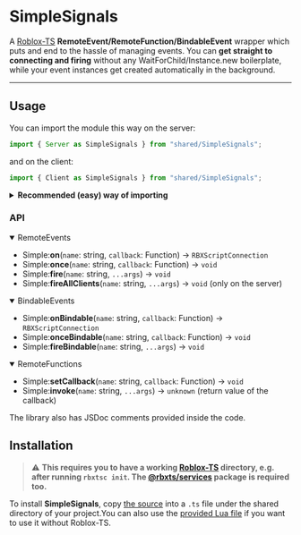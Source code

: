 # SimpleSignals
A [Roblox-TS](https://github.com/roblox-ts/roblox-ts) <b>RemoteEvent/RemoteFunction/BindableEvent</b> wrapper which puts and end to the hassle of managing events. You can <b>get straight to connecting and firing</b> without any WaitForChild/Instance.new boilerplate, while your event instances get created automatically in the background.
<hr>

## Usage
You can import the module this way on the server:
```ts
import { Server as SimpleSignals } from "shared/SimpleSignals";
```
and on the client:
```ts
import { Client as SimpleSignals } from "shared/SimpleSignals";
```
<details>
<summary><b>Recommended (easy) way of importing</b></summary>
	
If you don't want to write `import { Server as SimpleSignals } from "shared/SimpleSignals"` every time you import the module, you can structure your files in this way:

![](https://cdn.discordapp.com/attachments/455748680452931597/774048957046849566/unknown.png)

Where `client/SimpleSignals` is:
```ts
import { Client } from "shared/SimpleSignals";
export = Client;
```
and the same for `server/SimpleSignals`:
```ts
import { Server } from "shared/SimpleSignals";
export = Server;
```
Of course, you can rename the files so they're shorter. I wrote it like this for the sake  of being explicit.

You can then import it from the client/server in this way:
```ts
import Simple from "server/SimpleSignals";
```
```ts
import Simple from "client/SimpleSignals";
```
(or something other than `Simple`)

</details>

### API
<details open>
<summary>RemoteEvents</summary>
	
+ Simple:<b>on</b>(`name`: string, `callback`: Function) → `RBXScriptConnection`<br>
+ Simple:<b>once</b>(`name`: string, `callback`: Function) → `void`<br>
+ Simple:<b>fire</b>(`name`: string, `...args`) → `void`<br>
+ Simple:<b>fireAllClients</b>(`name`: string, `...args`) → `void` (only on the server)<br>

</details>

<details open>
<summary>BindableEvents</summary>

+ Simple:<b>onBindable</b>(`name`: string, `callback`: Function) → `RBXScriptConnection`<br>
+ Simple:<b>onceBindable</b>(`name`: string, `callback`: Function) → `void`<br>
+ Simple:<b>fireBindable</b>(`name`: string, `...args`) → `void`<br>

</details>

<details open>
<summary>RemoteFunctions</summary>

+ Simple:<b>setCallback</b>(`name`: string, `callback`: Function) → `void`<br>
+ Simple:<b>invoke</b>(`name`: string, `...args`) → `unknown` (return value of the callback)<br>

</details>

The library also has JSDoc comments provided inside the code.

## Installation
> ⚠️ **This requires you to have a working [Roblox-TS](https://github.com/roblox-ts/roblox-ts) directory, e.g. after running `rbxtsc init`. The [@rbxts/services](https://www.npmjs.com/package/@rbxts/services) package is required too.**

To install **SimpleSignals**, copy [the source](SimpleSignals.ts) into a `.ts` file under the shared directory of your project.You can also use the [provided Lua file](SimpleSignals.lua) if you want to use it without Roblox-TS.
